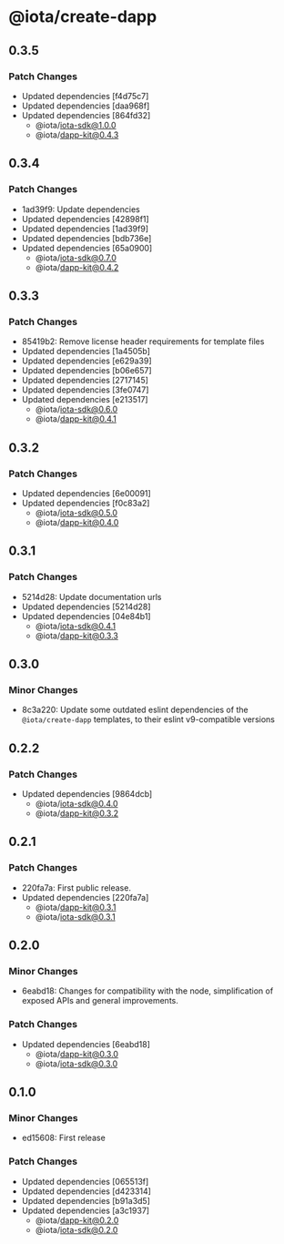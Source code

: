 # @iota/create-dapp

## 0.3.5

### Patch Changes

-   Updated dependencies [f4d75c7]
-   Updated dependencies [daa968f]
-   Updated dependencies [864fd32]
    -   @iota/iota-sdk@1.0.0
    -   @iota/dapp-kit@0.4.3

## 0.3.4

### Patch Changes

-   1ad39f9: Update dependencies
-   Updated dependencies [42898f1]
-   Updated dependencies [1ad39f9]
-   Updated dependencies [bdb736e]
-   Updated dependencies [65a0900]
    -   @iota/iota-sdk@0.7.0
    -   @iota/dapp-kit@0.4.2

## 0.3.3

### Patch Changes

-   85419b2: Remove license header requirements for template files
-   Updated dependencies [1a4505b]
-   Updated dependencies [e629a39]
-   Updated dependencies [b06e657]
-   Updated dependencies [2717145]
-   Updated dependencies [3fe0747]
-   Updated dependencies [e213517]
    -   @iota/iota-sdk@0.6.0
    -   @iota/dapp-kit@0.4.1

## 0.3.2

### Patch Changes

-   Updated dependencies [6e00091]
-   Updated dependencies [f0c83a2]
    -   @iota/iota-sdk@0.5.0
    -   @iota/dapp-kit@0.4.0

## 0.3.1

### Patch Changes

-   5214d28: Update documentation urls
-   Updated dependencies [5214d28]
-   Updated dependencies [04e84b1]
    -   @iota/iota-sdk@0.4.1
    -   @iota/dapp-kit@0.3.3

## 0.3.0

### Minor Changes

-   8c3a220: Update some outdated eslint dependencies of the `@iota/create-dapp` templates, to their
    eslint v9-compatible versions

## 0.2.2

### Patch Changes

-   Updated dependencies [9864dcb]
    -   @iota/iota-sdk@0.4.0
    -   @iota/dapp-kit@0.3.2

## 0.2.1

### Patch Changes

-   220fa7a: First public release.
-   Updated dependencies [220fa7a]
    -   @iota/dapp-kit@0.3.1
    -   @iota/iota-sdk@0.3.1

## 0.2.0

### Minor Changes

-   6eabd18: Changes for compatibility with the node, simplification of exposed APIs and general
    improvements.

### Patch Changes

-   Updated dependencies [6eabd18]
    -   @iota/dapp-kit@0.3.0
    -   @iota/iota-sdk@0.3.0

## 0.1.0

### Minor Changes

-   ed15608: First release

### Patch Changes

-   Updated dependencies [065513f]
-   Updated dependencies [d423314]
-   Updated dependencies [b91a3d5]
-   Updated dependencies [a3c1937]
    -   @iota/dapp-kit@0.2.0
    -   @iota/iota-sdk@0.2.0

